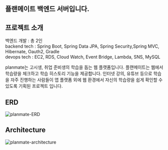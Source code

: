 ## 플랜메이트 백엔드 서버입니다.

## 프로젝트 소개
백엔드 개발 : 총 2인
</br>
backend tech : Spring Boot, Spring Data JPA, Spring Security,Spring MVC, Hibernate, Oauth2, Gradle
</br>
devops tech : EC2, RDS, Cloud Watch, Event Bridge, Lambda, SNS, MySQL

planmate는 고시생, 취업 준비생의 학습을 돕는 웹 플랫폼입니다.  플랜메이트는 웹에서 학습량을 체크하고 학습 히스토리 기능을 제공합니다.
인터넷 강의, 유튜브 등으로 학습을 자주 진행하는 사람들이 앱 플랫폼 외에 웹 환경에서 자신의 학습량을 쉽게 확인할 수 있도록 기획된 프로젝트 입니다.

## ERD
![planmate-ERD](https://github.com/PlanMateProj/back-end/assets/80220062/ff9494ad-2714-4975-ad85-aadd2ab2b9b3)

## Architecture
![planmate-architecture](https://github.com/PlanMateProj/back-end/assets/80220062/e81ffd00-ec83-464c-a593-3d6099989fe1)

